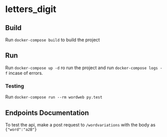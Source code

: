 # letters_digit

## Build

Run `docker-compose build` to build the project

## Run

Run `docker-compose up -d` ro run the project and run `docker-compose logs -f` incase of errors.

### Testing

Run `docker-compose run --rm wordweb py.test`

## Endpoints Documentation

To test the api, make a post request to `/wordvariations` with the body as `{"word":"a2B"}`
